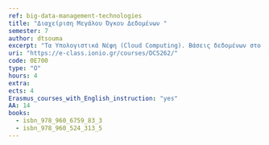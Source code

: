 ```yaml
---
ref: big-data-management-technologies
title: "Διαχείριση Μεγάλου Όγκου Δεδομένων "
semester: 7
author: dtsouma
excerpt: "Τα Υπολογιστικά Νέφη (Cloud Computing). Βάσεις δεδομένων στο διαδίκτυο: Σχεσιακές, παράλληλες και κατανεμημένες βάσεις, με έμφαση στις τεχνολογίες κατανεμημένων συστημάτων αρχείων (HDFS), ΝοSQL (HBase, Cassandra), graph–databases(Neo4j). Μοντέλα υπολογισμού μεγάλου όγκου δεδομένων (MapReduce, BSP) και πλατφόρμες που τις εφαρμόζουν (Hadoop, Hama, Spark, κλπ). Modern Data Science και η γλώσσα R. Εφαρμογές των παραπάνω και υλοποίηση αλγορίθμων με κατανεμημένο τρόπο για επεξεργασία μεγάλου όγκου δεδομένων. Το μάθημα αποτελεί προηγμένο εκπαιδευτικό εργαλείο σχετικό με θεωρητικά και πρακτικά θέματα τεχνολογιών αιχμής για την επεξεργασία δεδομένων κλίμακος. Η ύλη του μαθήματος στοχεύει στην όσο πιο ουσιαστική εισαγωγή των φοιτητών στις βασικές αρχές, δομή και λειτουργία των τεχνολογιών επεξεργασίας μεγάλου όγκου δεδομένων καθώς και στα μοντέρνα εργαλεία τα οποία προσφέρονται για την υλοποίησή τους. Ως εκ τούτου, η ύλη αναφέρεται σε προηγμένες έννοιες σχετικές με τη διαχείριση δεδομένων μεγάλου όγκου. Εκτείνεται τόσο σε θεωρητικό (περιγραφή συστημάτων και αρχιτεκτονικών) όσο και πρακτικό (προγραμματιστικές γλώσσες, εργαλεία, βιβλιοθήκες) επίπεδο, προσφέροντας γνώσεις και στους δύο άξονες. Έτσι, ο φοιτητής να έχει μία συνολική αντίληψη των εργαλείων και μεθοδολογιών που βρίσκονται στην αιχμή της τεχνολογίας σχετικά με τα μεγάλου όγκου δεδομένα. Εκτιμώντας τη σημασία που έχει στις μέρες μας η δημιουργία και διαχείριση δεδομένων τόσο σε οικονομικό όσο και κοινωνικό επίπεδο, το μάθημα λειτουργεί τόσο μαθησιακά όσο και καθαρά εμπειρικά σχετικά με τεχνολογίες που χρησιμοποιούνται καθημερινά από εκατομμύρια πολίτες. Τέλος, στόχο του μαθήματος αποτελεί και η έκθεση των φοιτητών, μέσω των εργαστηριακών ασκήσεων, σε πολλές από τις τεχνολογίες αιχμής (π.χ., NoSQL databases, Hadoop, Spark, κλπ) κυρίως σε πρακτικό επίπεδο, με σκοπό την κατανόηση βασικών αρχών, δυσκολίας αλλά και τριβής με έναν χώρο που αλλάζει ραγδαία."
uri: "https://e-class.ionio.gr/courses/DCS262/"
code: ΘΕ700
type: "Ο"
hours: 4
extra: 
ects: 4
Erasmus_courses_with_English_instruction: "yes"
AA: 14
books:
  - isbn_978_960_6759_83_3
  - isbn_978_960_524_313_5
---
```


